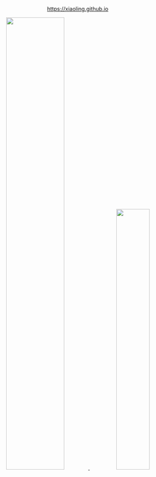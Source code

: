 

<p align="center">
  <a href="https://xiaoling.github.io" target="_blank">
    https://xiaoling.github.io
  </a>  
</p>


<div align="center">
<a href="#x">
<img width="55%" src="https://github-readme-stats-nine-theta-68.vercel.app/api?username=xiaoling&show_icons=true&theme=transparent"/>
</a>
&nbsp;
<a href="#x">
<img width="41.75%" src="https://github-readme-stats-nine-theta-68.vercel.app/api/top-langs/?username=xiaoling&layout=compact&theme=transparent&hide=c,vhdl,verilog,matlab,jupyter%20notebook"/>
</a>
</div>
